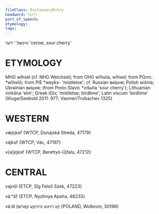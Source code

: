```yaml
---
fileClass: DictionaryEntry
headword: ווײַנשל
part_of_speech: 
etymology: 
tags: 
---
```

ווײַנשל
־
דער
'cerise, sour cherry'

ETYMOLOGY
===========
MHG wîhsel (cf. NHG Weichsel); from OHG wīhsila, wīhsel; from PGmc. *wīhsilō; from PIE *weyḱs- 'mistletoe'; cf. Russian ви́шня; Polish wiśnia; Ukrainian ви́шня; (from Proto-Slavic *višьňa 'sour cherry'); Lithuanian vìnkšna 'elm'; Greek ἰξός 'mistletoe; birdlime'; Latin viscum 'birdlime'
{Kluge/Seebold 2011: 977; Vasmer/Trubachev 1325}

WESTERN
========

væjŋkslʲ {WTCP, Dunajská Streda, 47179}

vájkslʲ {WTCP, Vác, 47197}

v{a}jŋkslʲ {WTCP, Berettyó-Újfalu, 47212}

CENTRAL
========

vajnšl {ETCP, Sîg Felső Szek, 47223}

vãːⁿšl̩ʲ {ETCP, Nyzhnya Apsha, 48233}

vã:šɫ {אַ רויטע ווײַניקע קאַרש} {POLAND, Wolbrom, 50196}